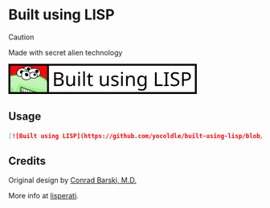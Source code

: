 # Built using LISP

> [!CAUTION]
> Made with secret alien technology

[![Built using LISP](https://github.com/yocoldle/built-using-lisp/blob/main/badge.svg)](https://www.lisperati.com/logo.html)

## Usage

```md
[![Built using LISP](https://github.com/yocoldle/built-using-lisp/blob/main/badge.svg)](https://www.lisperati.com/logo.html)
```

## Credits

Original design by [Conrad Barski, M.D.](lisperati@gmail.com)

More info at [lisperati](https://www.lisperati.com/logo.html).

